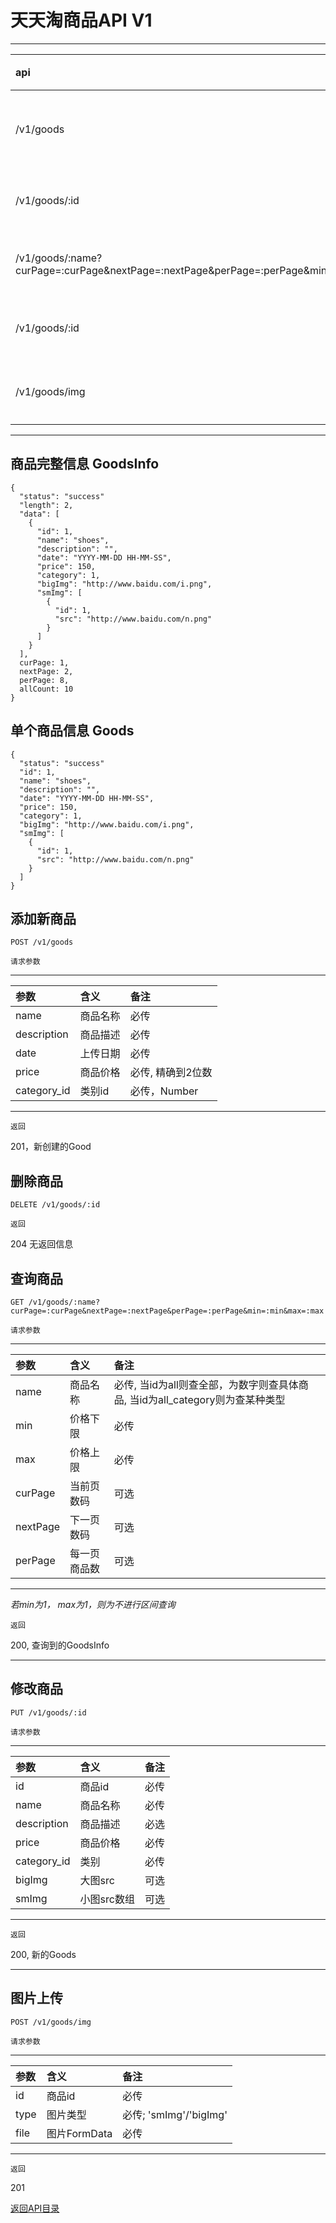 # 天天淘商品API V1

---
|api    |请求方法   |描述     |
|:------|:---------|:--------|
|/v1/goods   |POST   |添加新商品  |
|/v1/goods/:id   |DELETE     |删除商品  |
|/v1/goods/:name?curPage=:curPage&nextPage=:nextPage&perPage=:perPage&min=:min&max=:max    |GET    |查询商品   |
|/v1/goods/:id    |PUT    |修改商品   |
|/v1/goods/img    |POST    |图片上传   |
---

## 商品完整信息 GoodsInfo

```
{
  "status": "success"
  "length": 2,
  "data": [
    {
      "id": 1,
      "name": "shoes",
      "description": "",
      "date": "YYYY-MM-DD HH-MM-SS",
      "price": 150,
      "category": 1,
      "bigImg": "http://www.baidu.com/i.png",
      "smImg": [
        {
          "id": 1,
          "src": "http://www.baidu.com/n.png"
        }
      ]
    }
  ],
  curPage: 1,
  nextPage: 2,
  perPage: 8,
  allCount: 10
}
```

## 单个商品信息 Goods

```
{
  "status": "success"
  "id": 1,
  "name": "shoes",
  "description": "",
  "date": "YYYY-MM-DD HH-MM-SS",
  "price": 150,
  "category": 1,
  "bigImg": "http://www.baidu.com/i.png",
  "smImg": [
    {
      "id": 1,
      "src": "http://www.baidu.com/n.png"
    }
  ]
}
```

## 添加新商品

```
POST /v1/goods
```

`请求参数`

---
|参数    |含义   |备注     |
|:------|:---------|:--------|
|name   |商品名称   |必传  |
|description   |商品描述   |必传  |
|date   |上传日期   |必传  |
|price   |商品价格   |必传, 精确到2位数  |
|category_id   |类别id   |必传，Number  |
---

`返回`

201，新创建的Good

## 删除商品

```
DELETE /v1/goods/:id
```

`返回`

204 无返回信息

## 查询商品

```
GET /v1/goods/:name?curPage=:curPage&nextPage=:nextPage&perPage=:perPage&min=:min&max=:max
```

`请求参数`

---
|参数    |含义   |备注     |
|:------|:---------|:--------|
|name   |商品名称   |必传, 当id为all则查全部，为数字则查具体商品, 当id为all_category则为查某种类型   |
|min   |价格下限   |必传  |
|max   |价格上限   |必传  |
|curPage   |当前页数码   |可选  |
|nextPage   |下一页数码   |可选  |
|perPage   |每一页商品数   |可选  |
---

*若min为1， max为1，则为不进行区间查询*

`返回`

200, 查询到的GoodsInfo

---

## 修改商品

```
PUT /v1/goods/:id
```

`请求参数`

---
|参数    |含义   |备注     |
|:------|:---------|:--------|
|id   |商品id   |必传  |
|name   |商品名称   |必传  |
|description   |商品描述   |必选  |
|price   |商品价格   |必传  |
|category_id   |类别   |必传  |
|bigImg   |大图src   |可选  |
|smImg   |小图src数组   |可选  |
---

`返回`

200, 新的Goods

---

## 图片上传

```
POST /v1/goods/img
```

`请求参数`

---
|参数    |含义   |备注     |
|:------|:---------|:--------|
|id   |商品id   |必传  |
|type   |图片类型   |必传; 'smImg'/'bigImg'  |
|file   |图片FormData   |必传  |
---

`返回`

201

[返回API目录](./api.md)